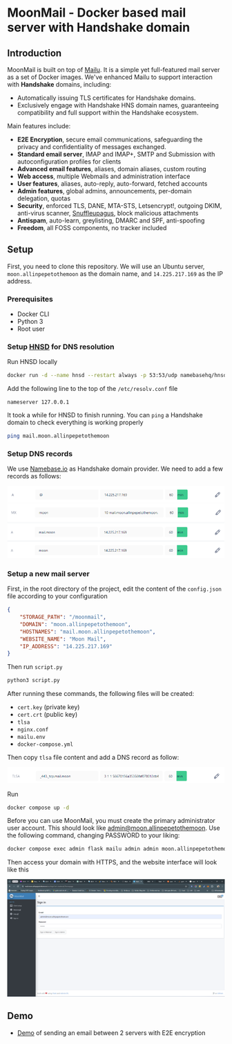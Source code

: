 # MoonMail - Docker based mail server with Handshake domain

## Introduction

MoonMail is built on top of [Mailu](attachments/https://mailu.io/2.0/). It is a simple yet full-featured mail server as a set of Docker images. We've enhanced Mailu to support interaction with **Handshake** domains, including:
- Automatically issuing TLS certificates for Handshake domains.
- Exclusively engage with Handshake HNS domain names, guaranteeing compatibility and full support within the Handshake ecosystem.

Main features include:
- **E2E Encryption**, secure email communications, safeguarding the privacy and confidentiality of messages exchanged.
- **Standard email server**, IMAP and IMAP+, SMTP and Submission with autoconfiguration profiles for clients
- **Advanced email features**, aliases, domain aliases, custom routing
- **Web access**, multiple Webmails and administration interface
- **User features**, aliases, auto-reply, auto-forward, fetched accounts
- **Admin features**, global admins, announcements, per-domain delegation, quotas
- **Security**, enforced TLS, DANE, MTA-STS, Letsencrypt!, outgoing DKIM, anti-virus scanner, [Snuffleupagus](attachments/https://github.com/jvoisin/snuffleupagus/), block malicious attachments
- **Antispam**, auto-learn, greylisting, DMARC and SPF, anti-spoofing
- **Freedom**, all FOSS components, no tracker included

## Setup

First, you need to clone this repository. We will use an Ubuntu server, `moon.allinpepetothemoon` as the domain name, and `14.225.217.169` as the IP address.

### Prerequisites

- Docker CLI
- Python 3
- Root user

### Setup [HNSD](https://github.com/handshake-org/hnsd) for DNS resolution

Run HNSD locally
```bash
docker run -d --name hnsd --restart always -p 53:53/udp namebasehq/hnsd "/opt/hnsd/dist/hnsd" -p 4 -r 0.0.0.0:53
```

Add the following line to the top of the `/etc/resolv.conf` file
```
nameserver 127.0.0.1
```

It took a while for HNSD to finish running. You can `ping` a Handshake domain to check everything is working properly
```bash
ping mail.moon.allinpepetothemoon
```

### Setup DNS records

We use [Namebase.io](attachments/https://www.namebase.io/) as Handshake domain provider. We need to add a few records as follows:

![](attachments/Pasted%20image%2020240506120538.png)
![](attachments/Pasted%20image%2020240506120551.png)
![](attachments/Pasted%20image%2020240506120618.png)

### Setup a new mail server

First, in the root directory of the project, edit the content of the `config.json` file according to your configuration

```json
{
    "STORAGE_PATH": "/moonmail",
    "DOMAIN": "moon.allinpepetothemoon",
    "HOSTNAMES": "mail.moon.allinpepetothemoon",
    "WEBSITE_NAME": "Moon Mail",
    "IP_ADDRESS": "14.225.217.169"
}
```

Then run `script.py`

```bash
python3 script.py
```

After running these commands, the following files will be created: 
- `cert.key` (private key) 
- `cert.crt` (public key)
- `tlsa`
- `nginx.conf`
- `mailu.env`
- `docker-compose.yml`

Then copy `tlsa` file content and add a DNS record as follow:

![](attachments/Pasted%20image%2020240506135913.png)

Run
```bash
docker compose up -d
```

Before you can use MoonMail, you must create the primary administrator user account. This should look like admin@moon.allinpepetothemoon. Use the following command, changing PASSWORD to your liking:
```bash
docker compose exec admin flask mailu admin admin moon.allinpepetothemoon PASSWORD
```

Then access your domain with HTTPS, and the website interface will look like this

![](attachments/Pasted%20image%2020240506141053.png)

## Demo 
- [Demo](https://www.youtube.com/watch?v=3GmTHlvbdCk) of sending an email between 2 servers with E2E encryption



